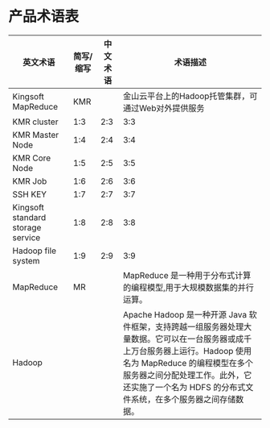 # 产品术语表


| 英文术语 | 简写/缩写 | 中文术语 | 术语描述 |
| -- | -- | -- | -- |
| Kingsoft MapReduce | KMR |  | 金山云平台上的Hadoop托管集群，可通过Web对外提供服务 |
| KMR cluster | 1:3 | 2:3 | 3:3 |
| KMR Master Node | 1:4 | 2:4 | 3:4 |
| KMR Core Node | 1:5 | 2:5 | 3:5 |
| KMR Job | 1:6 | 2:6 | 3:6 |
| SSH KEY | 1:7 | 2:7 | 3:7 |
| Kingsoft standard storage service | 1:8 | 2:8 | 3:8 |
| Hadoop file system | 1:9 | 2:9 | 3:9 |
| MapReduce | MR | | MapReduce 是一种用于分布式计算的编程模型,用于大规模数据集的并行运算。| 
| Hadoop |  |  | Apache Hadoop 是一种开源 Java 软件框架，支持跨越一组服务器处理大量数据。它可以在一台服务器或成千上万台服务器上运行。Hadoop 使用名为 MapReduce 的编程模型在多个服务器之间分配处理工作。此外，它还实施了一个名为 HDFS 的分布式文件系统，在多个服务器之间存储数据。 |
